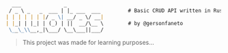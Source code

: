 ```markdown
  ___              _
 / _ \ _   _  ___ | |_ ___  ___         # Basic CRUD API written in Rust.
| | | | | | |/ _ \| __/ _ \/ __|                                          
| |_| | |_| | (_) | ||  __/\__ \        # by @gersonfaneto
 \__\_\\__,_|\___/ \__\___||___/
```

> This project was made for learning purposes...

